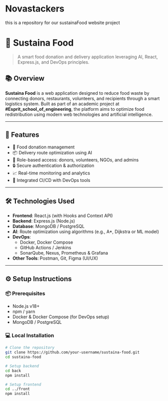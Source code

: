 # Novastackers
this is a repository for our sustainaFood website project
# 🥗 Sustaina Food

> A smart food donation and delivery application leveraging AI, React, Express.js, and DevOps principles.

## 📚 Overview

**Sustaina Food** is a web application designed to reduce food waste by connecting donors, restaurants, volunteers, and recipients through a smart logistics system. Built as part of an academic project at **#Esprit_school_of_engineering**, the platform aims to optimize food redistribution using modern web technologies and artificial intelligence.

---

## 🚀 Features

- 🛒 Food donation management
- 📦 Delivery route optimization using AI
- 👥 Role-based access: donors, volunteers, NGOs, and admins
- 🔒 Secure authentication & authorization
- 📈 Real-time monitoring and analytics
- 🧪 Integrated CI/CD with DevOps tools

---

## 🛠️ Technologies Used

- **Frontend**: React.js (with Hooks and Context API)
- **Backend**: Express.js (Node.js)
- **Database**: MongoDB / PostgreSQL
- **AI**: Route optimization using algorithms (e.g., A*, Dijkstra or ML model)
- **DevOps**:
  - Docker, Docker Compose
  - GitHub Actions / Jenkins
  - SonarQube, Nexus, Prometheus & Grafana
- **Other Tools**: Postman, Git, Figma (UI/UX)

---

## ⚙️ Setup Instructions

### 📦 Prerequisites

- Node.js v18+
- npm / yarn
- Docker & Docker Compose (for DevOps setup)
- MongoDB / PostgreSQL

### 💻 Local Installation

```bash
# Clone the repository
git clone https://github.com/your-username/sustaina-food.git
cd sustaina-food

# Setup backend
cd back
npm install

# Setup frontend
cd ../front
npm install
